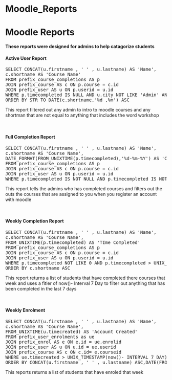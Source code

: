 # Moodle_Reports
<h1> Moodle Reports </h1>
<b> These reports were designed for admins to help catagorize students </b>
<br>
<h4> Active User Report </h4>
<pre>
SELECT CONCAT(u.firstname , ' ' , u.lastname) AS 'Name', 
c.shortname AS 'Course Name'
FROM prefix_course_completions AS p
JOIN prefix_course AS c ON p.course = c.id
JOIN prefix_user AS u ON p.userid = u.id
WHERE p.timecompleted IS NULL AND u.city NOT LIKE 'Admin' AND c.shortname NOT LIKE 'Welcome to WGT (master)' AND c.shortname NOT LIKE 'Intro to Moodle' AND c.shortname NOT LIKE 'Admin Intro to Moodle' AND c.shortname NOT LIKE '%Workshop%' 
ORDER BY STR_TO_DATE(c.shortname,'%d ,%m') ASC
</pre>
<p> This report filtered out any admin to intro to moodle courses and any shortman that are not equal to anything that includes the word workshop </p> <br>

<h4> Full Completion Report </h4>
<pre>
SELECT CONCAT(u.firstname , ' ' , u.lastname) AS 'Name',
c.shortname AS 'Course Name',
DATE_FORMAT(FROM_UNIXTIME(p.timecompleted),'%d-%m-%Y') AS 'Completed Date'
FROM prefix_course_completions AS p
JOIN prefix_course AS c ON p.course = c.id
JOIN prefix_user AS u ON p.userid = u.id
WHERE p.timecompleted IS NOT NULL AND p.timecompleted IS NOT NULL AND u.deleted = 0 AND u.city NOT LIKE 'Admin'  AND c.category NOT LIKE 00 AND c.shortname NOT LIKE 'Welcome to WGT (master)' AND c.shortname NOT LIKE 'Intro to Moodle' AND c.fullname NOT LIKE '%Master%'
</pre>
<p>This report tells the admins who has completed courses and filters out the outs the courses that are assigned to you when you register an account with moodle </p><br>

<h4> Weekly Completion Report </h4>
<pre>SELECT CONCAT(u.firstname , ' ' , u.lastname) AS 'Name',
c.shortname AS 'Course Name',
FROM_UNIXTIME(p.timecompleted) AS 'TIme Completed'
FROM prefix_course_completions AS p
JOIN prefix_course AS c ON p.course = c.id
JOIN prefix_user AS u ON p.userid = u.id
WHERE p.timecompleted NOT LIKE 0 AND p.timecompleted > UNIX_TIMESTAMP(now()- INTERVAL 7 DAY) AND c.shortname NOT LIKE 'Intro to Moodle'
ORDER BY c.shortname ASC
</pre> 
<p>This report returns a list of students that have completed there courses that week and uses a fitler of now()- Interval 7 Day to filter out anything that has been completed in the last 7 days </p> <br> 

<h4> Weekly Enrolment </h4>
<pre>
SELECT CONCAT(u.firstname , ' ' , u.lastname) AS 'Name',
c.shortname AS 'Course Name',
FROM_UNIXTIME(u.timecreated) AS 'Account Created'
FROM prefix_user_enrolments as ue 
JOIN prefix_enrol AS e ON e.id = ue.enrolid
JOIN prefix_user AS u ON u.id = ue.userid
JOIN prefix_course AS c ON c.id= e.courseid
WHERE ue.timecreated > UNIX_TIMESTAMP(now()- INTERVAL 7 DAY) AND u.city NOT LIKE 'Admin' AND c.shortname NOT LIKE 'Welcome to WGT (master)' AND c.shortname NOT LIKE 'Intro to Moodle' AND c.shortname NOT LIKE '%Workshop%'
ORDER BY CONCAT(u.firstname , ' ' , u.lastname) ASC,DATE(FROM_UNIXTIME(u.timecreated)) DESC
</pre>
<p>This reports returns a list of students that have enroled that week </p><br>
